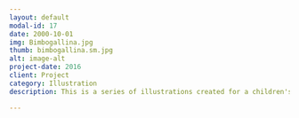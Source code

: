 ```yaml
---
layout: default
modal-id: 17
date: 2000-10-01
img: Bimbogallina.jpg
thumb: bimbogallina.sm.jpg
alt: image-alt
project-date: 2016
client: Project
category: Illustration
description: This is a series of illustrations created for a children's book project. Watecolour and ink on paper.

---
```

